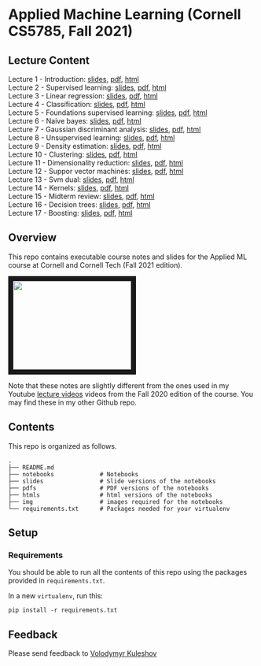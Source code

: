 # Applied Machine Learning (Cornell CS5785, Fall 2021)

## Lecture Content
Lecture 1 - Introduction: [slides](./slides/lecture1-introduction.slides.html), [pdf](./pdfs/lecture1-introduction.pdf), [html](./htmls/lecture1-introduction.html)  
Lecture 2 - Supervised learning: [slides](./slides/lecture2-supervised-learning.slides.html), [pdf](./pdfs/lecture2-supervised-learning.pdf), [html](./htmls/lecture2-supervised-learning.html)  
Lecture 3 - Linear regression: [slides](./slides/lecture3-linear-regression.slides.html), [pdf](./pdfs/lecture3-linear-regression.pdf), [html](./htmls/lecture3-linear-regression.html)  
Lecture 4 - Classification: [slides](./slides/lecture4-classification.slides.html), [pdf](./pdfs/lecture4-classification.pdf), [html](./htmls/lecture4-classification.html)  
Lecture 5 - Foundations supervised learning: [slides](./slides/lecture5-foundations-supervised-learning.slides.html), [pdf](./pdfs/lecture5-foundations-supervised-learning.pdf), [html](./htmls/lecture5-foundations-supervised-learning.html)  
Lecture 6 - Naive bayes: [slides](./slides/lecture6-naive-bayes.slides.html), [pdf](./pdfs/lecture6-naive-bayes.pdf), [html](./htmls/lecture6-naive-bayes.html)  
Lecture 7 - Gaussian discriminant analysis: [slides](./slides/lecture7-gaussian-discriminant-analysis.slides.html), [pdf](./pdfs/lecture7-gaussian-discriminant-analysis.pdf), [html](./htmls/lecture7-gaussian-discriminant-analysis.html)  
Lecture 8 - Unsupervised learning: [slides](./slides/lecture8-unsupervised-learning.slides.html), [pdf](./pdfs/lecture8-unsupervised-learning.pdf), [html](./htmls/lecture8-unsupervised-learning.html)  
Lecture 9 - Density estimation: [slides](./slides/lecture9-density-estimation.slides.html), [pdf](./pdfs/lecture9-density-estimation.pdf), [html](./htmls/lecture9-density-estimation.html)  
Lecture 10 - Clustering: [slides](./slides/lecture10-clustering.slides.html), [pdf](./pdfs/lecture10-clustering.pdf), [html](./htmls/lecture10-clustering.html)  
Lecture 11 - Dimensionality reduction: [slides](./slides/lecture11-dimensionality-reduction.slides.html), [pdf](./pdfs/lecture11-dimensionality-reduction.pdf), [html](./htmls/lecture11-dimensionality-reduction.html)  
Lecture 12 - Suppor vector machines: [slides](./slides/lecture12-suppor-vector-machines.slides.html), [pdf](./pdfs/lecture12-suppor-vector-machines.pdf), [html](./htmls/lecture12-suppor-vector-machines.html)  
Lecture 13 - Svm dual: [slides](./slides/lecture13-svm-dual.slides.html), [pdf](./pdfs/lecture13-svm-dual.pdf), [html](./htmls/lecture13-svm-dual.html)  
Lecture 14 - Kernels: [slides](./slides/lecture14-kernels.slides.html), [pdf](./pdfs/lecture14-kernels.pdf), [html](./htmls/lecture14-kernels.html)  
Lecture 15 - Midterm review: [slides](./slides/lecture15-midterm-review.slides.html), [pdf](./pdfs/lecture15-midterm-review.pdf), [html](./htmls/lecture15-midterm-review.html)  
Lecture 16 - Decision trees: [slides](./slides/lecture16-decision-trees.slides.html), [pdf](./pdfs/lecture16-decision-trees.pdf), [html](./htmls/lecture16-decision-trees.html)  
Lecture 17 - Boosting: [slides](./slides/lecture17-boosting.slides.html), [pdf](./pdfs/lecture17-boosting.pdf), [html](./htmls/lecture17-boosting.html)   

## Overview
This repo contains executable course notes and slides for the Applied ML course at Cornell and Cornell Tech (Fall 2021 edition).

<a href="http://www.youtube.com/watch?feature=player_embedded&v=vcE9WGbi4QY
" target="_blank"><img src="http://img.youtube.com/vi/vcE9WGbi4QY/2.jpg"
width="240" height="180" border="10" /></a>

Note that these notes are slightly different from the ones used in my Youtube [lecture videos](https://www.youtube.com/watch?v=vcE9WGbi4QY&list=PL2UML_KCiC0UlY7iCQDSiGDMovaupqc83) videos from the Fall 2020 edition of the course. You may find these in my other Github repo.

## Contents

This repo is organized as follows.

```
.
├── README.md
├── notebooks             # Notebooks
├── slides                # Slide versions of the notebooks
├── pdfs                  # PDF versions of the notebooks
├── htmls                 # html versions of the notebooks
├── img                   # images required for the notebooks
└── requirements.txt      # Packages needed for your virtualenv
```

## Setup

### Requirements

You should be able to run all the contents of this repo using the packages provided in `requirements.txt`.

In a new `virtualenv`, run this:
```
pip install -r requirements.txt
```

## Feedback

Please send feedback to [Volodymyr Kuleshov](https://www.cs.cornell.edu/~kuleshov/)
